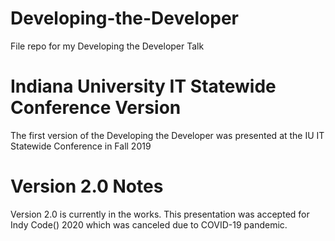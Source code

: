 # Developing-the-Developer
File repo for my Developing the Developer Talk

# Indiana University IT Statewide Conference Version
The first version of the Developing the Developer was presented at the IU IT Statewide Conference in Fall 2019

# Version 2.0 Notes
Version 2.0 is currently in the works. This presentation was accepted for Indy Code() 2020 which was canceled due to COVID-19 pandemic.

